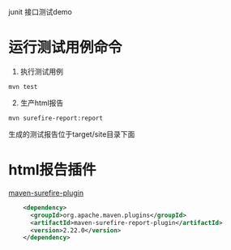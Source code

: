 
junit 接口测试demo

# 运行测试用例命令
1. 执行测试用例
```shell
mvn test
```

2. 生产html报告
```shell
mvn surefire-report:report
```
生成的测试报告位于target/site目录下面

# html报告插件
[maven-surefire-plugin](http://maven.apache.org/surefire/maven-surefire-report-plugin/index.html)
```xml
    <dependency>
      <groupId>org.apache.maven.plugins</groupId>
      <artifactId>maven-surefire-report-plugin</artifactId>
      <version>2.22.0</version>
    </dependency>
```